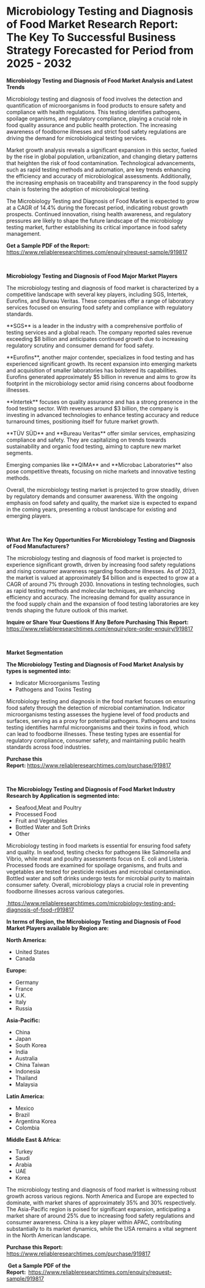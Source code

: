 <p><h1>Microbiology Testing and Diagnosis of Food Market Research Report: The Key To Successful Business Strategy Forecasted for Period from 2025 - 2032</h1></p><p><strong>Microbiology Testing and Diagnosis of Food Market Analysis and Latest Trends</strong></p>
<p><p>Microbiology testing and diagnosis of food involves the detection and quantification of microorganisms in food products to ensure safety and compliance with health regulations. This testing identifies pathogens, spoilage organisms, and regulatory compliance, playing a crucial role in food quality assurance and public health protection. The increasing awareness of foodborne illnesses and strict food safety regulations are driving the demand for microbiological testing services.</p><p>Market growth analysis reveals a significant expansion in this sector, fueled by the rise in global population, urbanization, and changing dietary patterns that heighten the risk of food contamination. Technological advancements, such as rapid testing methods and automation, are key trends enhancing the efficiency and accuracy of microbiological assessments. Additionally, the increasing emphasis on traceability and transparency in the food supply chain is fostering the adoption of microbiological testing.</p><p>The Microbiology Testing and Diagnosis of Food Market is expected to grow at a CAGR of 14.4% during the forecast period, indicating robust growth prospects. Continued innovation, rising health awareness, and regulatory pressures are likely to shape the future landscape of the microbiology testing market, further establishing its critical importance in food safety management.</p></p>
<p><strong>Get a Sample PDF of the Report:&nbsp;</strong> <a href="https://www.reliableresearchtimes.com/enquiry/request-sample/919817?utm_campaign=2219&utm_medium=2&utm_source=Github&utm_content=ia&utm_term=18042025&utm_id=microbiology-testing-and-diagnosis-of-food">https://www.reliableresearchtimes.com/enquiry/request-sample/919817</a></p>
<p>&nbsp;</p>
<p><strong>Microbiology Testing and Diagnosis of Food Major Market Players</strong></p>
<p><p>The microbiology testing and diagnosis of food market is characterized by a competitive landscape with several key players, including SGS, Intertek, Eurofins, and Bureau Veritas. These companies offer a range of laboratory services focused on ensuring food safety and compliance with regulatory standards. </p><p>**SGS** is a leader in the industry with a comprehensive portfolio of testing services and a global reach. The company reported sales revenue exceeding $8 billion and anticipates continued growth due to increasing regulatory scrutiny and consumer demand for food safety. </p><p>**Eurofins**, another major contender, specializes in food testing and has experienced significant growth. Its recent expansion into emerging markets and acquisition of smaller laboratories has bolstered its capabilities. Eurofins generated approximately $5 billion in revenue and aims to grow its footprint in the microbiology sector amid rising concerns about foodborne illnesses.</p><p>**Intertek** focuses on quality assurance and has a strong presence in the food testing sector. With revenues around $3 billion, the company is investing in advanced technologies to enhance testing accuracy and reduce turnaround times, positioning itself for future market growth.</p><p>**TÜV SÜD** and **Bureau Veritas** offer similar services, emphasizing compliance and safety. They are capitalizing on trends towards sustainability and organic food testing, aiming to capture new market segments.</p><p>Emerging companies like **QIMA** and **Microbac Laboratories** also pose competitive threats, focusing on niche markets and innovative testing methods. </p><p>Overall, the microbiology testing market is projected to grow steadily, driven by regulatory demands and consumer awareness. With the ongoing emphasis on food safety and quality, the market size is expected to expand in the coming years, presenting a robust landscape for existing and emerging players.</p></p>
<p>&nbsp;</p>
<p><strong>What Are The Key Opportunities For Microbiology Testing and Diagnosis of Food Manufacturers?</strong></p>
<p><p>The microbiology testing and diagnosis of food market is projected to experience significant growth, driven by increasing food safety regulations and rising consumer awareness regarding foodborne illnesses. As of 2023, the market is valued at approximately $4 billion and is expected to grow at a CAGR of around 7% through 2030. Innovations in testing technologies, such as rapid testing methods and molecular techniques, are enhancing efficiency and accuracy. The increasing demand for quality assurance in the food supply chain and the expansion of food testing laboratories are key trends shaping the future outlook of this market.</p></p>
<p><strong>Inquire or Share Your Questions If Any Before Purchasing This Report:</strong> <a href="https://www.reliableresearchtimes.com/enquiry/pre-order-enquiry/919817?utm_campaign=2219&utm_medium=2&utm_source=Github&utm_content=ia&utm_term=18042025&utm_id=microbiology-testing-and-diagnosis-of-food">https://www.reliableresearchtimes.com/enquiry/pre-order-enquiry/919817</a></p>
<p>&nbsp;</p>
<p><strong>Market Segmentation</strong></p>
<p><strong>The Microbiology Testing and Diagnosis of Food Market Analysis by types is segmented into:</strong></p>
<p><ul><li>Indicator Microorganisms Testing</li><li>Pathogens and Toxins Testing</li></ul></p>
<p><p>Microbiology testing and diagnosis in the food market focuses on ensuring food safety through the detection of microbial contamination. Indicator microorganisms testing assesses the hygiene level of food products and surfaces, serving as a proxy for potential pathogens. Pathogens and toxins testing identifies harmful microorganisms and their toxins in food, which can lead to foodborne illnesses. These testing types are essential for regulatory compliance, consumer safety, and maintaining public health standards across food industries.</p></p>
<p><strong>Purchase this Report:&nbsp;</strong><a href="https://www.reliableresearchtimes.com/purchase/919817?utm_campaign=2219&utm_medium=2&utm_source=Github&utm_content=ia&utm_term=18042025&utm_id=microbiology-testing-and-diagnosis-of-food">https://www.reliableresearchtimes.com/purchase/919817</a></p>
<p>&nbsp;</p>
<p><strong>The Microbiology Testing and Diagnosis of Food Market Industry Research by Application is segmented into:</strong></p>
<p><ul><li>Seafood,Meat and Poultry</li><li>Processed Food</li><li>Fruit and Vegetables</li><li>Bottled Water and Soft Drinks</li><li>Other</li></ul></p>
<p><p>Microbiology testing in food markets is essential for ensuring food safety and quality. In seafood, testing checks for pathogens like Salmonella and Vibrio, while meat and poultry assessments focus on E. coli and Listeria. Processed foods are examined for spoilage organisms, and fruits and vegetables are tested for pesticide residues and microbial contamination. Bottled water and soft drinks undergo tests for microbial purity to maintain consumer safety. Overall, microbiology plays a crucial role in preventing foodborne illnesses across various categories.</p></p>
<p><a href="https://www.reliableresearchtimes.com/microbiology-testing-and-diagnosis-of-food-r919817?utm_campaign=2219&utm_medium=2&utm_source=Github&utm_content=ia&utm_term=18042025&utm_id=microbiology-testing-and-diagnosis-of-food">&nbsp;https://www.reliableresearchtimes.com/microbiology-testing-and-diagnosis-of-food-r919817</a></p>
<p><strong>In terms of Region, the Microbiology Testing and Diagnosis of Food Market Players available by Region are:</strong></p>
<p>
    <p> <strong> North America: </strong>
        <ul>
            <li>United States</li>
            <li>Canada</li>
        </ul>
        </p> 
    <p> <strong> Europe: </strong>
        <ul>
            <li>Germany</li>
            <li>France</li>
            <li>U.K.</li>
            <li>Italy</li>
            <li>Russia</li>
        </ul>
        </p> 
    <p> <strong> Asia-Pacific: </strong>
        <ul>
            <li>China</li>
            <li>Japan</li>
            <li>South Korea</li>
            <li>India</li>
            <li>Australia</li>
            <li>China Taiwan</li>
            <li>Indonesia</li>
            <li>Thailand</li>
            <li>Malaysia</li>
        </ul>
        </p> 
    <p> <strong> Latin America: </strong>
        <ul>
            <li>Mexico</li>
            <li>Brazil</li>
            <li>Argentina Korea</li>
            <li>Colombia</li>
        </ul>
        </p> 
    <p> <strong> Middle East & Africa: </strong>
        <ul>
            <li>Turkey</li>
            <li>Saudi</li>
            <li>Arabia</li>
            <li>UAE</li>
            <li>Korea</li>
        </ul>
    </p>
    </p>
<p><p>The microbiology testing and diagnosis of food market is witnessing robust growth across various regions. North America and Europe are expected to dominate, with market shares of approximately 35% and 30% respectively. The Asia-Pacific region is poised for significant expansion, anticipating a market share of around 25% due to increasing food safety regulations and consumer awareness. China is a key player within APAC, contributing substantially to its market dynamics, while the USA remains a vital segment in the North American landscape.</p></p>
<p><strong>Purchase this Report: </strong><a href="https://www.reliableresearchtimes.com/purchase/919817?utm_campaign=2219&utm_medium=2&utm_source=Github&utm_content=ia&utm_term=18042025&utm_id=microbiology-testing-and-diagnosis-of-food">https://www.reliableresearchtimes.com/purchase/919817</a></p>
<p>&nbsp;<strong>Get a Sample PDF of the Report:&nbsp;&nbsp;</strong><a href="https://www.reliableresearchtimes.com/enquiry/request-sample/919817?utm_campaign=2219&utm_medium=2&utm_source=Github&utm_content=ia&utm_term=18042025&utm_id=microbiology-testing-and-diagnosis-of-food">https://www.reliableresearchtimes.com/enquiry/request-sample/919817</a></p>
<p><strong></strong></p>
<p><p></p><p></p><p></p></p>